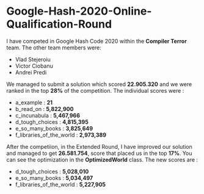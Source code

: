 # Google-Hash-2020-Online-Qualification-Round

I have competed in Google Hash Code 2020 within the **Compiler Terror** team. The other team members were:
* Vlad Stejeroiu
* Victor Ciobanu
* Andrei Predi

We managed to submit a solution which scored **22.905.320** and we were ranked in the top **28%** of the competition.
The individual scores were :
* a_example : **21**
* b_read_on : **5,822,900**
* c_incunabula : **5,467,966**
* d_tough_choices : **4,815,395**
* e_so_many_books : **3,825,649**
* f_libraries_of_the_world : **2,973,389**

After the competiion, in the Extended Round, I have improved our solution and managed to get **26.581.754**, score that placed us in the top **17%**. You can see the optimization in the **OptimizedWorld** class.
The new scores are :
* d_tough_choices : **5,028,010**
* e_so_many_books : **5,034,497**
* f_libraries_of_the_world : **5,227,905**


